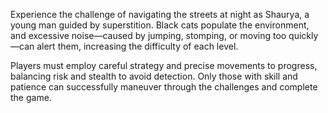 Experience the challenge of navigating the streets at night as Shaurya, a young man guided by superstition. Black cats populate the environment, and excessive noise—caused by jumping, stomping, or moving too quickly—can alert them, increasing the difficulty of each level.

Players must employ careful strategy and precise movements to progress, balancing risk and stealth to avoid detection. Only those with skill and patience can successfully maneuver through the challenges and complete the game.